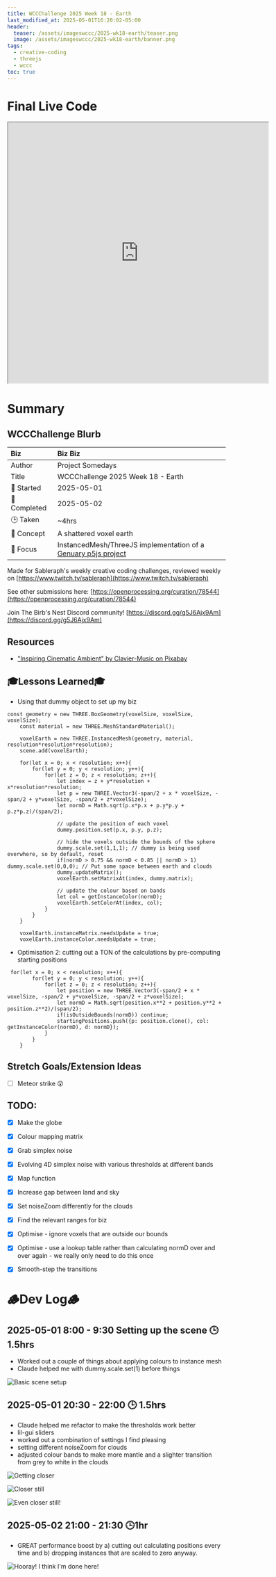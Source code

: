 ```yaml
---
title: WCCChallenge 2025 Week 18 - Earth
last_modified_at: 2025-05-01T16:20:02-05:00
header:
  teaser: /assets/imageswccc/2025-wk18-earth/teaser.png
  image: /assets/imageswccc/2025-wk18-earth/banner.png
tags:
  - creative-coding
  - threejs
  - wccc
toc: true
---
```


# Final Live Code

<iframe src="https://openprocessing.org/sketch/2634514/embed/?plusEmbedHash=be87330e&userID=410675&plusEmbedTitle=true&show=sketch" width="600" height="600"></iframe>

# Summary
## WCCChallenge Blurb

| Biz             | Biz Biz                               |
|:--------           | :---------                                |
| Author          | Project Somedays                      |
| Title           | WCCChallenge 2025 Week 18 - Earth |
| 📅 Started      | 2025-05-01        |
| 📅 Completed    | 2025-05-02        |
| 🕒 Taken        | ~4hrs                                  |
| 🤯 Concept      | A shattered voxel earth        |
| 🔎 Focus        | InstancedMesh/ThreeJS implementation of a [Genuary p5js project](https://openprocessing.org/sketch/2500775)       |


Made for Sableraph's weekly creative coding challenges, reviewed weekly on [https://www.twitch.tv/sableraph](https://www.twitch.tv/sableraph)

See other submissions here: [https://openprocessing.org/curation/78544](https://openprocessing.org/curation/78544)

Join The Birb's Nest Discord community! [https://discord.gg/g5J6Ajx9Am](https://discord.gg/g5J6Ajx9Am)

## Resources
- ["Inspiring Cinematic Ambient" by Clavier-Music on Pixabay](https://pixabay.com/music/electronic-inspiring-cinematic-ambient-255033/)


## 🎓Lessons Learned🎓
- Using that dummy object to set up my biz



```
const geometry = new THREE.BoxGeometry(voxelSize, voxelSize, voxelSize);
    const material = new THREE.MeshStandardMaterial();
    
    voxelEarth = new THREE.InstancedMesh(geometry, material, resolution*resolution*resolution);
    scene.add(voxelEarth);
 
    for(let x = 0; x < resolution; x++){
        for(let y = 0; y < resolution; y++){
            for(let z = 0; z < resolution; z++){
                let index = z + y*resolution + x*resolution*resolution;
                let p = new THREE.Vector3(-span/2 + x * voxelSize, -span/2 + y*voxelSize, -span/2 + z*voxelSize);
                let normD = Math.sqrt(p.x*p.x + p.y*p.y + p.z*p.z)/(span/2);

                // update the position of each voxel
                dummy.position.set(p.x, p.y, p.z);

                // hide the voxels outside the bounds of the sphere
                dummy.scale.set(1,1,1); // dummy is being used everwhere, so by default, reset
                if(normD > 0.75 && normD < 0.85 || normD > 1) dummy.scale.set(0,0,0); // Put some space between earth and clouds
                dummy.updateMatrix();
                voxelEarth.setMatrixAt(index, dummy.matrix);

                // update the colour based on bands                 
                let col = getInstanceColor(normD);
                voxelEarth.setColorAt(index, col);
            }
        }
    }

    voxelEarth.instanceMatrix.needsUpdate = true;
    voxelEarth.instanceColor.needsUpdate = true;
```
- Optimisation 2: cutting out a TON of the calculations by pre-computing starting positions

```
 for(let x = 0; x < resolution; x++){
        for(let y = 0; y < resolution; y++){
            for(let z = 0; z < resolution; z++){
                let position = new THREE.Vector3(-span/2 + x * voxelSize, -span/2 + y*voxelSize, -span/2 + z*voxelSize);
                let normD = Math.sqrt(position.x**2 + position.y**2 + position.z**2)/(span/2);
                if(isOutsideBounds(normD)) continue;
                startingPositions.push({p: position.clone(), col: getInstanceColor(normD), d: normD});
            }
        }
    }
```

## Stretch Goals/Extension Ideas
- [ ] Meteor strike 😲

## TODO:
- [x] Make the globe
- [x] Colour mapping matrix
- [x] Grab simplex noise
- [x] Evolving 4D simplex noise with various thresholds at different bands
- [x] Map function
- [x] Increase gap between land and sky
- [x] Set noiseZoom differently for the clouds
- [x] Find the relevant ranges for biz
- [x] Optimise - ignore voxels that are outside our bounds
- [x] Optimise - use a lookup table rather than calculating normD over and over again - we really only need to do this once
- [x] Smooth-step the transitions


# 🪵Dev Log🪵

## 2025-05-01 8:00 - 9:30 Setting up the scene 🕒 1.5hrs
  - Worked out a couple of things about applying colours to instance mesh
  - Claude helped me with dummy.scale.set(1) before things
   
  ![Basic scene setup](/assets/images/wccc/2025-wk18-earth/2025-05-01_VoxelEarth.png "If I've learned anything, it's start REALLY simple and build on solid ground")

## 2025-05-01 20:30 - 22:00 🕒 1.5hrs
 - Claude helped me refactor to make the thresholds work better
 - lil-gui sliders
 - worked out a combination of settings I find pleasing
 - setting different noiseZoom for clouds
 - adjusted colour bands to make more mantle and a slighter transition from grey to white in the clouds

![Getting closer](/assets/images/wccc/2025-wk18-earth/2025-05-01_VoxelEarth2.png "Need more noise variation")

![Closer still](/assets/images/wccc/2025-wk18-earth/2025-05-01_VoxelEarth3.png "THAT's more  like it")

![Even closer still!](/assets/images/wccc/2025-wk18-earth/2025-05-01_VoxelEarth4.png "Still looking for perfomance boosts...")

## 2025-05-02 21:00 - 21:30 🕒1hr
- GREAT performance boost by a) cutting out calculating positions every time and b) dropping instances that are scaled to zero anyway.

![Hooray! I think I'm done here!](/assets/images/wccc/2025-wk18-earth/2025-05-01_VoxelEarth5.png "Clouds are pleasingly fluffy")